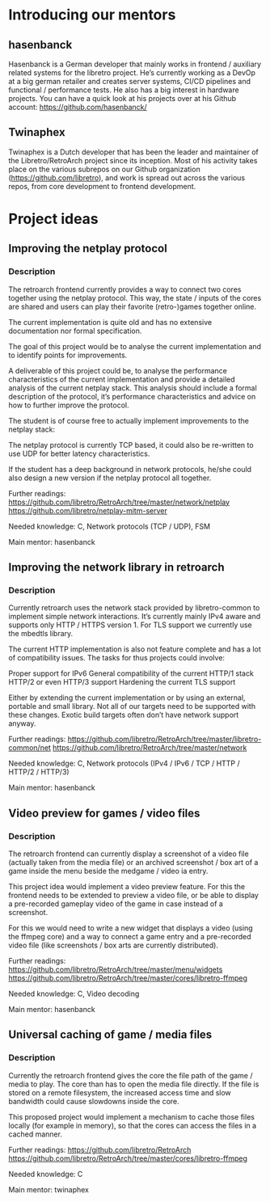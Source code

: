 # Introducing our mentors

## hasenbanck
Hasenbanck is a German developer that mainly works in frontend / auxiliary related systems for the libretro project. He’s currently working as a DevOp at a big german retailer and creates server systems, CI/CD pipelines and functional / performance tests.
He also has a big interest in hardware projects. You can have a quick look at his projects over at his Github account:
https://github.com/hasenbanck/

## Twinaphex
Twinaphex is a Dutch developer that has been the leader and maintainer of the Libretro/RetroArch project since its inception.
Most of his activity takes place on the various subrepos on our Github organization (https://github.com/libretro), and work is spread out across the various repos, from core development to frontend development.

# Project ideas
## Improving the netplay protocol

### Description
The retroarch frontend currently provides a way to connect two cores together using the netplay protocol. This way, the state / inputs of the cores are shared and users can play their favorite (retro-)games together online.

The current implementation is quite old and has no extensive documentation nor formal specification.

The goal of this project would be to analyse the current implementation and to identify points for improvements.

A deliverable of this project could be, to analyse the performance characteristics of the current implementation and provide a detailed analysis of the current netplay stack. This analysis should include a formal description of the protocol, it’s performance characteristics and advice on how to further improve the protocol.

The student is of course free to actually implement improvements to the netplay stack:

The netplay protocol is currently TCP based, it could also be re-written to use UDP for better latency characteristics.


If the student has a deep background in network protocols, he/she could also design a new version if the netplay protocol all together.

Further readings:
https://github.com/libretro/RetroArch/tree/master/network/netplay
https://github.com/libretro/netplay-mitm-server

Needed knowledge:
C, Network protocols (TCP / UDP), FSM

Main mentor:
hasenbanck

## Improving the network library in retroarch

### Description

Currently retroarch uses the network stack provided by libretro-common to implement simple network interactions. It’s currently mainly IPv4 aware and supports only HTTP / HTTPS version 1. For TLS support we currently use the mbedtls library.

The current HTTP implementation is also not feature complete and has a lot of compatibility issues. The tasks for thus projects could involve:


Proper support for IPv6
General compatibility of the current HTTP/1 stack
HTTP/2 or even HTTP/3 support
Hardening the current TLS support

Either by extending the current implementation or by using an external, portable and small library. Not all of our targets need to be supported with these changes. Exotic build targets often don’t have network support anyway.

Further readings:
https://github.com/libretro/RetroArch/tree/master/libretro-common/net
https://github.com/libretro/RetroArch/tree/master/network

Needed knowledge:
C, Network protocols (IPv4 / IPv6 / TCP / HTTP / HTTP/2 / HTTP/3)

Main mentor:
hasenbanck

## Video preview for games / video files

### Description
The retroarch frontend can currently display a screenshot of a video file (actually taken from the media file) or an archived screenshot / box art of a game inside the menu beside the medgame / video ia entry.

This project idea would implement a video preview feature. For this the frontend needs to be extended to preview a video file, or be able to display a pre-recorded gameplay video of the game in case instead of a screenshot.

For this we would need to write a new widget that displays a video (using the ffmpeg core) and a way to connect a game entry and a pre-recorded video file (like screenshots  / box arts are currently distributed).

Further readings:
https://github.com/libretro/RetroArch/tree/master/menu/widgets
https://github.com/libretro/RetroArch/tree/master/cores/libretro-ffmpeg

Needed knowledge:
C, Video decoding

Main mentor:
hasenbanck

## Universal caching of game / media files

### Description
Currently the retroarch frontend gives the core the file path of the game / media to play. The core than has to open the media file directly. If the file is stored on a remote filesystem, the increased access time and slow bandwidth could cause slowdowns inside the core.

This proposed project would implement a mechanism to cache those files locally (for example in memory), so that the cores can access the files in a cached manner.

Further readings:
https://github.com/libretro/RetroArch
https://github.com/libretro/RetroArch/tree/master/cores/libretro-ffmpeg

Needed knowledge:
C

Main mentor:
twinaphex
